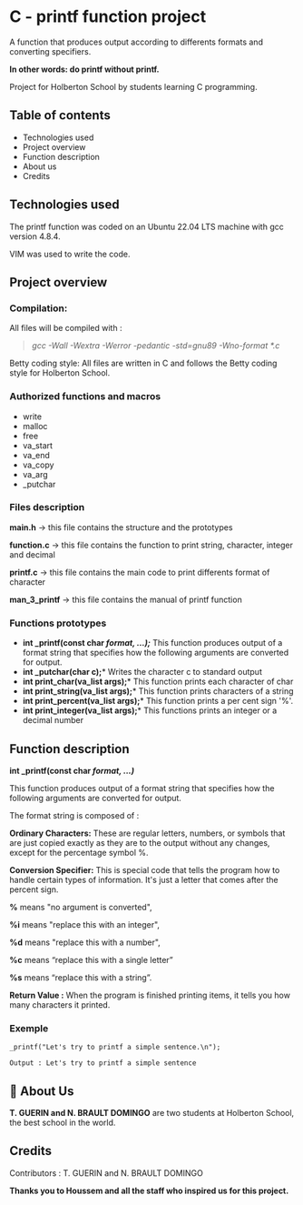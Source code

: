 # C - printf function project

A function that produces output according to differents formats and converting specifiers. 

**In other words: do printf without printf.**

Project for Holberton School by students learning C programming.
## Table of contents
- Technologies used
- Project overview
- Function description
- About us
- Credits
## Technologies used

The printf function was coded on an Ubuntu 22.04 LTS machine with gcc version 4.8.4.

VIM was used to write the code.


## Project overview
### Compilation:

All files will be compiled with : 

> _gcc -Wall -Wextra -Werror -pedantic -std=gnu89 -Wno-format *.c_


Betty coding style:
All files are written in C and follows the Betty coding style for Holberton School.

### Authorized functions and macros

- write
- malloc 
- free 
- va_start 
- va_end 
- va_copy 
- va_arg 
- _putchar

### Files description
**main.h** -> this file contains the structure and the prototypes

**function.c** -> this file contains the function to print string, character, integer and decimal

**printf.c** -> this file contains the main code to print differents format of character

**man_3_printf** -> this file contains the manual of printf function

### Functions prototypes
- **int _printf(const char *format, ...);***
This function produces output of a format string that specifies how the following arguments are converted for output.
- **int _putchar(char c);***
Writes the character c to standard output
- **int print_char(va_list args);***
This function prints each character of char
- **int print_string(va_list args);***
This function prints characters of a string 
- **int print_percent(va_list args);***
This function prints a per cent sign '%'.
- **int print_integer(va_list args);***
This functions prints an integer or a decimal number
## Function description
**int _printf(const char *format, ...)***

This function produces output of a format string that specifies how the following arguments are converted for output.

The format string is composed of :

**Ordinary Characters:** These are regular letters, numbers, or symbols that are just copied exactly as they are to the output without any changes, except for the percentage symbol %.

**Conversion Specifier:** This is special code that tells the program how to handle certain types of information. It's just a letter that comes after the percent sign.

**%** means "no argument is converted",

**%i** means "replace this with an integer",

**%d** means "replace this with a number",

**%c** means “replace this with a single letter”

**%s** means “replace this with a string”.

**Return Value :** When the program is finished printing items, it tells you how many characters it printed.

### Exemple
````
_printf("Let's try to printf a simple sentence.\n");

Output : Let's try to printf a simple sentence
````
## 🚀 About Us
**T. GUERIN and N. BRAULT DOMINGO** are two students at Holberton School, the best school in the world. 


## Credits
Contributors :
T. GUERIN and N. BRAULT DOMINGO

**Thanks you to Houssem and all the staff who inspired us for this project.**
